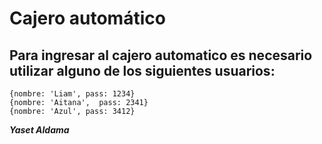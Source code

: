 # Cajero automático 

## Para ingresar al cajero automatico es necesario utilizar alguno de los siguientes usuarios:
```
{nombre: 'Liam', pass: 1234}
{nombre: 'Aitana',  pass: 2341}
{nombre: 'Azul', pass: 3412}
```


***Yaset  Aldama***
